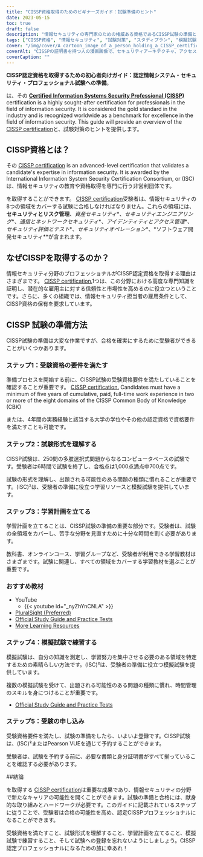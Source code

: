 ```yaml
---
title: "CISSP資格取得のためのビギナーズガイド：試験準備のヒント"
date: 2023-05-15
toc: true
draft: false
description: "情報セキュリティの専門家のための権威ある資格であるCISSP試験の準備と合格のためのステップを学びます。"
tags: ["CISSP資格", "情報セキュリティ", "試験対策", "スタディプラン", "模擬試験", "サイバーセキュリティ", "プロフェッショナル・ディベロップメント", "検定試験", "アイエスシーツー", "しゅうぎょうきかい", "セキュリティアーキテクチャ", "ネットワークセキュリティ", "アクセスコントロール", "リスクマネージメント", "暗号化", "治安維持活動", "物理的安全保護", "事業継続性", "災害復旧", "コンプライアンス"]
cover: "/img/cover/A_cartoon_image_of_a_person_holding_a_CISSP_certificate.png"
coverAlt: "CISSPの証明書を持つ人の漫画画像で、セキュリティアーキテクチャ、アクセスコントロール、暗号化、ネットワークセキュリティなど、さまざまな情報セキュリティのトピックを示す思考バブルが描かれています。"
coverCaption: ""
---
```


**CISSP認定資格を取得するための初心者向けガイド：認定情報システム・セキュリティ・プロフェッショナル試験への準備**。

は、その [**Certified Information Systems Security Professional (CISSP)**](https://www.isc2.org/Certifications/CISSP) certification is a highly sought-after certification for professionals in the field of information security. It is considered the gold standard in the industry and is recognized worldwide as a benchmark for excellence in the field of information security. This guide will provide an overview of the [CISSP certification](https://www.isc2.org/Certifications/CISSP)と、試験対策のヒントを提供します。

## CISSP資格とは？

その [CISSP certification](https://www.isc2.org/Certifications/CISSP) is an advanced-level certification that validates a candidate's expertise in information security. It is awarded by the International Information System Security Certification Consortium, or (ISC)は、情報セキュリティの教育や資格取得を専門に行う非営利団体です。

を取得することができます。 [CISSP certification](https://www.isc2.org/Certifications/CISSP)受験者は、情報セキュリティの8つの領域をカバーする試験に合格しなければなりません。これらの領域には、**セキュリティとリスク管理**、*資産セキュリティ**、*セキュリティエンジニアリング**、*通信とネットワークセキュリティ**、*アイデンティティとアクセス管理**、*セキュリティ評価とテスト**、*セキュリティオペレーション**、*ソフトウェア開発セキュリティ**が含まれます。

## なぜCISSPを取得するのか？

情報セキュリティ分野のプロフェッショナルがCISSP認定資格を取得する理由はさまざまです。 [CISSP certification.](https://www.isc2.org/Certifications/CISSP)1つは、この分野における高度な専門知識を証明し、潜在的な雇用主に対する信頼性と市場性を高めるのに役立つということです。さらに、多くの組織では、情報セキュリティ担当者の雇用条件として、CISSP資格の保有を要求しています。

## CISSP 試験の準備方法

CISSP試験の準備は大変な作業ですが、合格を確実にするために受験者ができることがいくつかあります。

### ステップ1：受験資格の要件を満たす

準備プロセスを開始する前に、CISSP試験の受験資格要件を満たしていることを確認することが重要です。 [CISSP certification.](https://www.isc2.org/Certifications/CISSP) Candidates must have a minimum of five years of cumulative, paid, full-time work experience in two or more of the eight domains of the CISSP Common Body of Knowledge (CBK)

または、4年間の実務経験と該当する大学の学位やその他の認定資格で資格要件を満たすことも可能です。

### ステップ2：試験形式を理解する

CISSP試験は、250問の多肢選択式問題からなるコンピュータベースの試験です。受験者は6時間で試験を終了し、合格点は1,000点満点中700点です。

試験の形式を理解し、出題される可能性のある問題の種類に慣れることが重要です。(ISC)²は、受験者の準備に役立つ学習リソースと模擬試験を提供しています。

### ステップ3：学習計画を立てる

学習計画を立てることは、CISSP試験の準備の重要な部分です。受験者は、試験の全領域をカバーし、苦手な分野を見直すために十分な時間を割く必要があります。

教科書、オンラインコース、学習グループなど、受験者が利用できる学習教材はさまざまです。試験に関連し、すべての領域をカバーする学習教材を選ぶことが重要です。

### おすすめ教材
- YouTube
  - {{< youtube id="_nyZhYnCNLA" >}}
- [PluralSight (Preferred)](https://www.pluralsight.com/)
- [Official Study Guide and Practice Tests](https://amzn.to/3LAu3Ly)
- [More Learning Resources](https://simeononsecurity.com/recommendations/learning_resources)

### ステップ4：模擬試験で練習する

模擬試験は、自分の知識を測定し、学習努力を集中させる必要のある領域を特定するための素晴らしい方法です。(ISC)²は、受験者の準備に役立つ模擬試験を提供しています。

複数の模擬試験を受けて、出題される可能性のある問題の種類に慣れ、時間管理のスキルを身につけることが重要です。

- [Official Study Guide and Practice Tests](https://amzn.to/3LAu3Ly)

### ステップ5：受験の申し込み

受験資格要件を満たし、試験の準備をしたら、いよいよ登録です。CISSP試験は、(ISC)²またはPearson VUEを通じて予約することができます。

受験者は、試験を予約する前に、必要な書類と身分証明書がすべて揃っていることを確認する必要があります。

##結論

を取得する [CISSP certification](https://www.isc2.org/Certifications/CISSP)は重要な成果であり、情報セキュリティの分野で新たなキャリアの可能性を開くことができます。試験の準備と合格には、献身的な取り組みとハードワークが必要です。このガイドに記載されているステップに従うことで、受験者は合格の可能性を高め、認定CISSPプロフェッショナルになることができます。

受験資格を満たすこと、試験形式を理解すること、学習計画を立てること、模擬試験で練習すること、そして試験への登録を忘れないようにしましょう。CISSP認定プロフェッショナルになるための旅に幸あれ！

